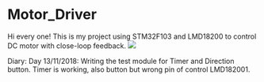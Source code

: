 # Motor_Driver
Hi every one! This is my project using STM32F103 and LMD18200 to control DC motor with close-loop feedback.
![](http://f10.photo.talk.zdn.vn/2456219225407768173/653f6230c79527cb7e84.jpg)

Diary:
Day 13/11/2018: Writing the test module for Timer and Direction button. Timer is working, also button but wrong pin of control LMD182001.
